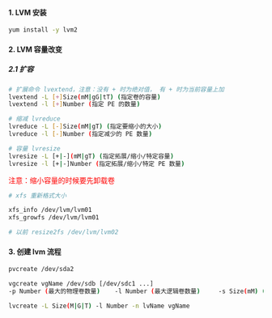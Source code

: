 #### 1. LVM 安装

```bash
yum install -y lvm2
```

#### 2. LVM 容量改变

##### 2.1 扩容

```bash
# 扩展命令 lvextend，注意：没有 + 时为绝对值， 有 + 时为当前容量上加
lvextend -L [+]Size(mM|gG|tT) (指定卷的容量)
lvextend -l [+]Number (指定 PE 的数量)

# 缩减 lvreduce
lvreduce -L [-]Size(mM|gT) (指定要缩小的大小)
lvreduce -l [-]Number (指定减少的 PE 数量)

# 容量 lvresize
lvresize -L [+|-](mM|gT) (指定拓展/缩小/特定容量)
lvresize -l [+|-]Number (指定拓展/缩小/特定 PE 数量)
```

<font color="red">注意：缩小容量的时候要先卸载卷</font>

```bash
# xfs 重新格式大小

xfs_info /dev/lvm/lvm01
xfs_growfs /dev/lvm/lvm01

# 以前 resize2fs /dev/lvm/lvm02
```

#### 3. 创建 lvm 流程

```bash
pvcreate /dev/sda2

vgcreate vgName /dev/sdb [/dev/sdc1 ...]
-p Number (最大的物理卷数量) 	-l Number (最大逻辑卷数量) 	-s Size(mM) (指定 PE 大小)

lvcreate -L Size(M|G|T) -l Number -n lvName vgName
```

